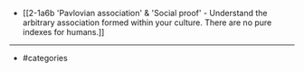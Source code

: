 - [[2-1a6b 'Pavlovian association' & 'Social proof' - Understand the arbitrary association formed within your culture. There are no pure indexes for humans.]]
---
- #categories
